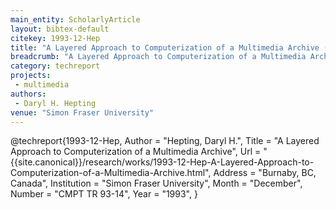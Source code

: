 ```yaml
---
main_entity: ScholarlyArticle
layout: bibtex-default
citekey: 1993-12-Hep
title: "A Layered Approach to Computerization of a Multimedia Archive (1993)"
breadcrumb: "A Layered Approach to Computerization of a Multimedia Archive (1993)"
category: techreport
projects:
 - multimedia
authors:
 - Daryl H. Hepting
venue: "Simon Fraser University"
---
```

@techreport{1993-12-Hep,
	Author =  "Hepting, Daryl H.",
	Title =  "A Layered Approach to Computerization of a Multimedia Archive",
	Url = \"{{site.canonical}}/research/works/1993-12-Hep-A-Layered-Approach-to-Computerization-of-a-Multimedia-Archive.html\",
	Address =  "Burnaby, BC, Canada",
	Institution =  "Simon Fraser University",
	Month =  "December",
	Number =  "CMPT TR 93-14",
	Year =  "1993",
}
